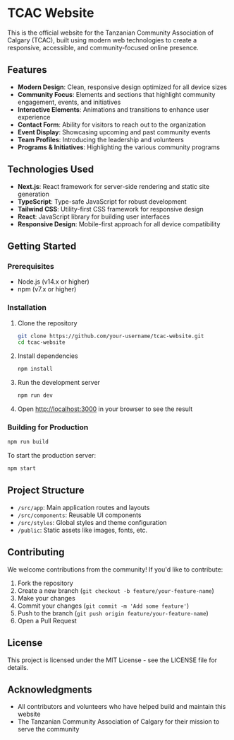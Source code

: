 # TCAC Website

This is the official website for the Tanzanian Community Association of Calgary (TCAC), built using modern web technologies to create a responsive, accessible, and community-focused online presence.

## Features

- **Modern Design**: Clean, responsive design optimized for all device sizes
- **Community Focus**: Elements and sections that highlight community engagement, events, and initiatives
- **Interactive Elements**: Animations and transitions to enhance user experience
- **Contact Form**: Ability for visitors to reach out to the organization
- **Event Display**: Showcasing upcoming and past community events
- **Team Profiles**: Introducing the leadership and volunteers
- **Programs & Initiatives**: Highlighting the various community programs

## Technologies Used

- **Next.js**: React framework for server-side rendering and static site generation
- **TypeScript**: Type-safe JavaScript for robust development
- **Tailwind CSS**: Utility-first CSS framework for responsive design
- **React**: JavaScript library for building user interfaces
- **Responsive Design**: Mobile-first approach for all device compatibility

## Getting Started

### Prerequisites

- Node.js (v14.x or higher)
- npm (v7.x or higher)

### Installation

1. Clone the repository
   ```bash
   git clone https://github.com/your-username/tcac-website.git
   cd tcac-website
   ```

2. Install dependencies
   ```bash
   npm install
   ```

3. Run the development server
   ```bash
   npm run dev
   ```

4. Open [http://localhost:3000](http://localhost:3000) in your browser to see the result

### Building for Production

```bash
npm run build
```

To start the production server:

```bash
npm start
```

## Project Structure

- `/src/app`: Main application routes and layouts
- `/src/components`: Reusable UI components
- `/src/styles`: Global styles and theme configuration
- `/public`: Static assets like images, fonts, etc.

## Contributing

We welcome contributions from the community! If you'd like to contribute:

1. Fork the repository
2. Create a new branch (`git checkout -b feature/your-feature-name`)
3. Make your changes
4. Commit your changes (`git commit -m 'Add some feature'`)
5. Push to the branch (`git push origin feature/your-feature-name`)
6. Open a Pull Request

## License

This project is licensed under the MIT License - see the LICENSE file for details.

## Acknowledgments

- All contributors and volunteers who have helped build and maintain this website
- The Tanzanian Community Association of Calgary for their mission to serve the community
